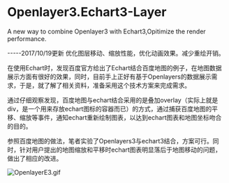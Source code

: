# Openlayer3.Echart3-Layer
A new way to combine Openlayer3 with Echart3,Opitimize the render performance.

-----2017/10/19更新
优化图层移动、缩放性能，优化动画效果。减少重绘开销。

在使用Echart时，发现百度官方给出了Echart结合百度地图的例子，在地图数据展示方面有很好的效果，同时，目前手上正好有基于Openlayers的数据展示需求，于是，就了解了相关资料，准备采用这个技术方案来完成需求。

通过仔细观察发现，百度地图与echart结合采用的是叠加overlay（实际上就是div，是一个用来存放echart图标的容器而已）的方式，通过捕获百度地图的平移、缩放等事件，通知echart重新绘制图表，以达到echart图表和地图坐标吻合的目的。

参照百度地图的做法，笔者实验了Openlayers3与echart3结合，方案可行。同时，针对用户提出的地图缩放和平移时echart图表明显落后于地图移动的问题，做出了相应的改进。


![OpenlayerE3.gif](/img/Openlayers3E3.gif)


